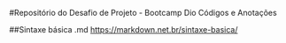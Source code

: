 #Repositório do Desafio de Projeto - Bootcamp Dio
Códigos e Anotações 

##Sintaxe básica .md https://markdown.net.br/sintaxe-basica/ 
